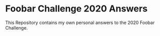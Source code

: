 # Foobar Challenge 2020 Answers
 This Repository contains my own personal answers to the 2020 Foobar Challenge.
